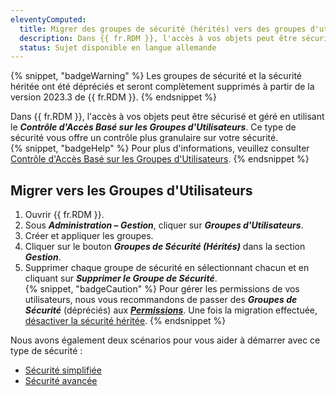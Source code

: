 ```yaml
---
eleventyComputed:
  title: Migrer des groupes de sécurité (hérités) vers des groupes d'utilisateurs
  description: Dans {{ fr.RDM }}, l'accès à vos objets peut être sécurisé et géré en utilisant le Contrôle d'Accès Basé sur les Groupes d'Utilisateurs.
  status: Sujet disponible en langue allemande
---
```

{% snippet, "badgeWarning" %}
Les groupes de sécurité et la sécurité héritée ont été dépréciés et seront complètement supprimés à partir de la version 2023.3 de {{ fr.RDM }}.
{% endsnippet %}  

Dans {{ fr.RDM }}, l'accès à vos objets peut être sécurisé et géré en utilisant le ***Contrôle d'Accès Basé sur les Groupes d'Utilisateurs***. Ce type de sécurité vous offre un contrôle plus granulaire sur votre sécurité.  
{% snippet, "badgeHelp" %}
Pour plus d'informations, veuillez consulter [Contrôle d'Accès Basé sur les Groupes d'Utilisateurs](/rdm/windows/user-groups-based-access-control/).
{% endsnippet %}  

## Migrer vers les Groupes d'Utilisateurs
1. Ouvrir {{ fr.RDM }}.
1. Sous ***Administration – Gestion***, cliquer sur ***Groupes d'Utilisateurs***.
1. Créer et appliquer les groupes.
1. Cliquer sur le bouton ***Groupes de Sécurité (Hérités)*** dans la section ***Gestion***.
1. Supprimer chaque groupe de sécurité en sélectionnant chacun et en cliquant sur ***Supprimer le Groupe de Sécurité***.  
{% snippet, "badgeCaution" %}
Pour gérer les permissions de vos utilisateurs, nous vous recommandons de passer des ***Groupes de Sécurité*** (dépréciés) aux [***Permissions***](/rdm/windows/user-groups-based-access-control/permissions/). Une fois la migration effectuée, [désactiver la sécurité héritée](/rdm/mac/kb/rdm-windows/how-to-articles/migrate-legacy-security-permissions/).
{% endsnippet %}  

Nous avons également deux scénarios pour vous aider à démarrer avec ce type de sécurité :  

* [Sécurité simplifiée](/rdm/windows/user-groups-based-access-control/scenarios/simplified-security/)  
* [Sécurité avancée](/rdm/windows/user-groups-based-access-control/scenarios/advanced-security/)  
